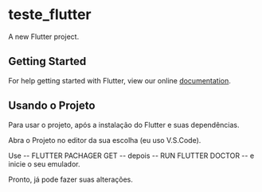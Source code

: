 # teste_flutter

A new Flutter project.

## Getting Started

For help getting started with Flutter, view our online
[documentation](https://flutter.io/).

## Usando o Projeto

Para usar o projeto, após a instalação do Flutter e suas dependências. 

Abra o Projeto no editor da sua escolha (eu uso V.S.Code).

Use -- FLUTTER PACHAGER GET -- depois -- RUN FLUTTER DOCTOR --  e inicie o seu emulador.

Pronto, já pode fazer suas alterações.

